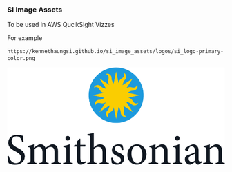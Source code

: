 ### SI Image Assets

To be used in AWS QucikSight Vizzes  

For example  

```
https://kennethaungsi.github.io/si_image_assets/logos/si_logo-primary-color.png
```

![SI Logo](./logos/si_logo-primary-color.png)
